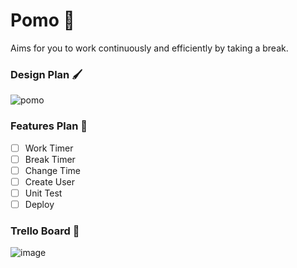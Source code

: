 # Pomo :tomato: 
Aims for you to work continuously and efficiently by taking a break.

### Design Plan :paintbrush: 
![pomo](https://user-images.githubusercontent.com/60256102/191032955-c44295f6-7876-4338-a19a-ac896227be1f.gif)

### Features Plan 📜
- [ ] Work Timer
- [ ] Break Timer
- [ ] Change Time
- [ ] Create User
- [ ] Unit Test
- [ ] Deploy

### Trello Board :paperclip: 
![image](https://user-images.githubusercontent.com/60256102/191055512-d40c30aa-93ee-4e09-bc71-9b05073628c6.png)
